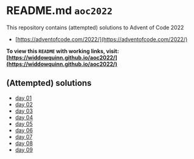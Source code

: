 # README.md `aoc2022`

This repository contains (attempted) solutions to Advent of Code 2022

- [https://adventofcode.com/2022/](https://adventofcode.com/2022/)

**To view this `README` with working links, visit: [https://widdowquinn.github.io/aoc2022/](https://widdowquinn.github.io/aoc2022/)**

## (Attempted) solutions

- [day 01](./day01.html)
- [day 02](./day02.html)
- [day 03](./day03.html)
- [day 04](./day04.html)
- [day 05](./day05.html)
- [day 06](./day06.html)
- [day 07](./day07.html)
- [day 08](./day08.html)
- [day 09](./day09.html)
  